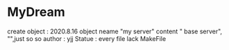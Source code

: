 # MyDream

create object : 2020.8.16 object neame "my server" content " base server", "",just so so author : yjj Statue : every file lack MakeFile
